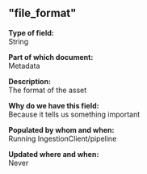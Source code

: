 ## "file_format"

**Type of field:**  
String  

**Part of which document:**  
Metadata

**Description:**  
The format of the asset



**Why do we have this field:**  
Because it tells us something important  

**Populated by whom and when:**  
Running IngestionClient/pipeline 

**Updated where and when:**  
Never
